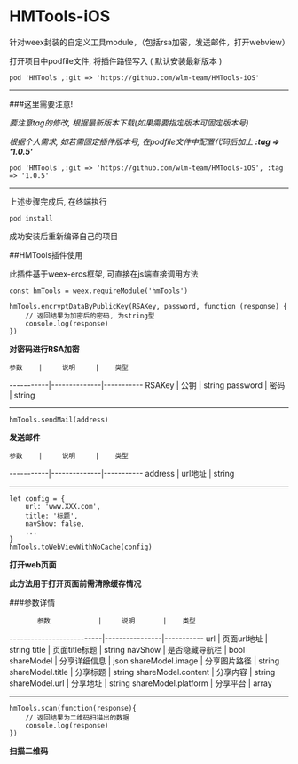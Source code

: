 # HMTools-iOS
针对weex封装的自定义工具module，（包括rsa加密，发送邮件，打开webview）

打开项目中podfile文件, 将插件路径写入 ( 默认安装最新版本 )

```
pod 'HMTools',:git => 'https://github.com/wlm-team/HMTools-iOS'
```

***

###这里需要注意!

*要注意tag的修改, 根据最新版本下载(如果需要指定版本可固定版本号)*

*根据个人需求, 如若需固定插件版本号, 在podfile文件中配置代码后加上*
***:tag => '1.0.5'***

```
pod 'HMTools',:git => 'https://github.com/wlm-team/HMTools-iOS', :tag => '1.0.5'
```

***

上述步骤完成后, 在终端执行

```
pod install
```

成功安装后重新编译自己的项目

##HMTools插件使用

此插件基于weex-eros框架, 可直接在js端直接调用方法

```
const hmTools = weex.requireModule('hmTools')

hmTools.encryptDataByPublicKey(RSAKey, password, function (response) {
	// 返回结果为加密后的密码, 为string型
	console.log(response) 
})
```

**对密码进行RSA加密**

    参数    |     说明     |    类型 
-----------|--------------|-----------
   RSAKey  |     公钥     |   string
  password |     密码     |   string
  
---------------------------------------------------------
  
```
hmTools.sendMail(address)
```

**发送邮件**

    参数    |     说明     |    类型 
-----------|--------------|-----------
  address  |    url地址    |   string

---------------------------------------------------------

```
let config = {
	url: 'www.XXX.com',
	title: '标题',
	navShow: false,
	...
}
hmTools.toWebViewWithNoCache(config)
```

**打开web页面**

**此方法用于打开页面前需清除缓存情况**

###参数详情

           参数            |     说明       |    类型 
--------------------------|----------------|-----------
      url                 | 页面url地址     |    string
      title               | 页面title标题   |    string
      navShow             | 是否隐藏导航栏   |    bool
      shareModel          | 分享详细信息     |    json
      shareModel.image    | 分享图片路径     |    string
      shareModel.title    | 分享标题        |    string
      shareModel.content  | 分享内容        |    string
      shareModel.url      | 分享地址        |    string
      shareModel.platform | 分享平台        |    array
 
---------------------------------------------------------

```
hmTools.scan(function(response){
	// 返回结果为二维码扫描出的数据
	console.log(response)
})
```

**扫描二维码**



